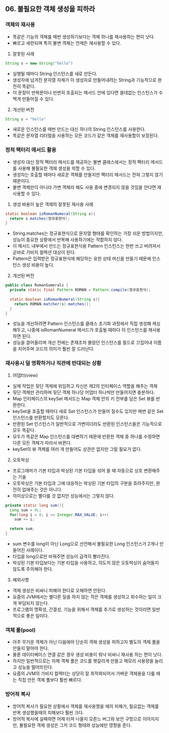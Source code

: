 ## 06. 불필요한 객체 생성을 피하라

### 객체의 재사용

- 똑같은 기능의 객체를 매번 생성하기보다는 객체 하나를 재사용하는 편이 낫다.
- 빠르고 세련되며 특히 불변 객체는 언제든 재사용할 수 있다.



1. 잘못된 사례

```java
String s = new String("hello")
```

- 실행될 때마다 String 인스턴스를 새로 만든다.
- 생성자에 넘겨진 문자열 자체가 이 생성자로 만들어내려는 String과 기능적으로 완전히 똑같다.
- 이 문장이 반복문이나 빈번히 호출되는 메서드 안에 있다면 쓸데없는 인스턴스가 수백개 만들어질 수 있다.

2. 개선된 버전

```java
String s = "hello"
```

- 새로운 인스턴스를 매번 만드는 대신 하나의 String 인스턴스를 사용한다.
- 똑같은 문자열 리터럴을 사용하는 모든 코드가 같은 객체를 재사용함이 보장된다.



### 정적 팩터리 메서드 활용

- 생성자 대신 정적 팩터리 메서드를 제공하는 불변 클래스에서는 정적 팩터리 메서드를 사용해 불필요한 객체 생성을 피할 수 있다.
- 생성자는 호출할 때마다 새로운 객체를 만들지만 팩터리 메서드는 전혀 그렇지 않기 때문이다.
- 불변 객체만이 아니라 가변 객체라 해도 사용 중에 변경되지 않을 것임을 안다면 재사용할 수 있다.



1. 생성 바용이 높은 객체의 잘못된 재사용 사례

```java
static boolean isRomanNumeral(String s){
  return s.matches(정규표현식);
}
```

- String.matches는 정규표현식으로 문자열 형태를 확인하는 가장 쉬운 방법이지만, 성능이 중요한 상황에서 반복해 사용하기에는 적합하지 않다.
- 이 메서드 내부에서 만드는 정규표현식용 Pattern 인스턴스는 한번 쓰고 버려져서 곧바로 가비지 컬렉션 대상이 된다.
- Pattern은 입력받은 정규표현식에 해당하는 유한 상태 머신을 만들기 때문에 인스턴스 생성 비용이 높다.



2. 개선된 버전

```java
public class RomanSumerals {
  private static final Pattern ROMAN = Pattern.compile(정규표현식);
  
  static boolean isRomanNumeral(String s){
    return ROMAN.matcher(s).matches();
  }
}
```

- 성능을 개선하려면 Pattern 인스턴스를 클래스 초기화 과정에서 직접 생성해 캐싱해두고, 나중에 isRomanNumeral 메서드가 호출될 때마다 이 인스턴스를 재사용 하면 된다.
- 성능을 끌어올리며 개선 전에는 존재조차 몰랐던 인스턴스를 필드로 끄집어내 이름을 지어주며 코드의 의미가 훨씬 잘 드러난다.





### 재사용시 덜 명확하거나 직관에 반대되는 상황

1. 어댑터(view)

- 실제 작업은 뒷단 객체에 위임하고 자신은 제2의 인터페이스 역할을 해주는 객체
- 뒷단 객체만 관리하며 뒷단 객체 하나당 어댑터 하나씩만 만들어지면 충분하다.
- Map 인터페이스의 keySet 메서드는 Map 객체 안의 키 전부를 담은 Set 뷰를 반환한다.
- keySet을 호출할 때마다 새로 Set 인스턴스가 만들어 질수도 있지만 매번 같은 Set 인스턴스를 반환할지도 모른다.
- 반환된 Set 인스턴스가 일반적으로 가변이더라도 반환된 인스턴스들은 기능적으로 모두 똑같다.
- 모두가 똑같은 Map 인스턴스를 대변하기 때문에 반환한 객체 중 하나를 수정하면 다른 모든 객체가 따라서 바뀐다.
- keySet이 뷰 객체를 여러 개 만들어도 상관은 없지만 그럴 필요가 없다.



2. 오토박싱

- 프로그래머가 기본 타입과 박싱된 기본 타입을 섞어 쓸 때 자동으로 상호 변환해주는 기술
- 오토박싱은 기본 타입과 그에 대응하는 박싱된 기본 타입의 구분을 흐려주지만, 완전히 없애주는 것은 아니다.
- 의미상으로는 별다를 것 없지만 성능에서는 그렇지 않다.

```java
private static long sum(){
  Long sum = 0L;
  for(long i = 0; i <= Integer.MAX_VALUE; i++)
    sum += i;
  
  return sum;
}
```

- sum 변수를 long이 아닌 Long으로 선언해서 불필요한 Long 인스턴스가 2개나 만들어진 사례이다.
- 타입을 long으로만 바꿔주면 성능이 급격히 빨라진다.
- 박싱된 기본 타입보다는 기본 타입을 사용하고, 의도치 않은 오토박싱이 숨어들지 않도록 주의해야 한다.



3. 예외사항

- 객체 생성은 비싸니 피해야 한다로 오해하면 안된다.
- 요즘의 JVM에서는 별다른 일을 하지 않는 작은 객체를 생성하고 회수하는 일이 크게 부담되지 않는다.
- 프로그램의 명확성, 간결성, 기능을 위해서 객체를 추가로 생성하는 것이라면 일반적으로 좋은 일이다.



### 객체 풀(pool)

- 아주 무거운 객체가 아닌 다음에야 단순히 객체 생성을 피하고자 별도의 객체 풀을 만들지 말아야 한다.
- 물론 데이터베이스 연결 같은 경우 생성 비용이 워낙 비싸니 재사용 하는 편이 낫다.
- 하지만 일반적으로는 자체 객체 풀은 코드를 헷갈리게 만들고 메모리 사용량을 늘리고 성능을 떨어뜨린다.
- 요즘의 JVM의 가비지 컬렉터는 상당히 잘 최적화되어서 가벼운 객체용을 다룰 때는 직접 만든 객체 풀보다 훨씬 빠르다.



### 방어적 복사

- 방어적 복사가 필요한 상황에서 객체를 재사용했을 때의 피해가, 필요없는 객체를 반복 생성했을때의 피해보다 훨씬 크다.
- 방어적 복사에 실패하면 어제 터져 나올지 모른느 버그와 보안 구멍으로 이어지지만, 불필요한 객체 생성은 그저 코드 형태와 성능에만 영향을 준다.